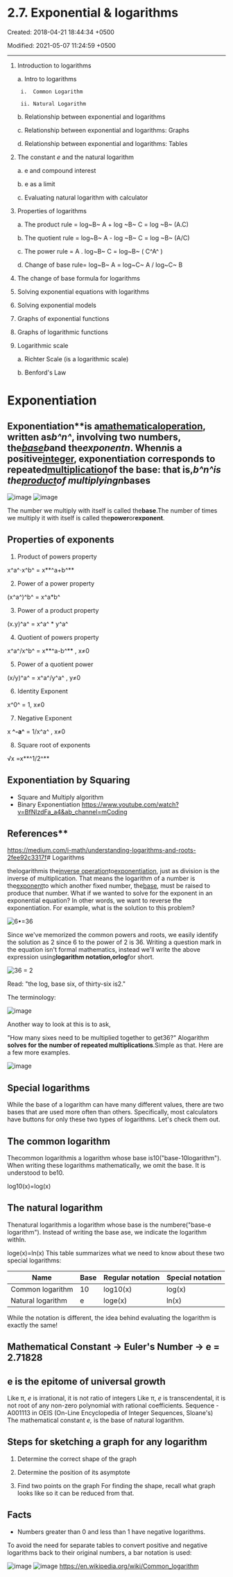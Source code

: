 # 2.7. Exponential & logarithms

Created: 2018-04-21 18:44:34 +0500

Modified: 2021-05-07 11:24:59 +0500

---

1. Introduction to logarithms

    a.  Intro to logarithms

        i.  Common Logarithm

        ii. Natural Logarithm

    b.  Relationship between exponential and logarithms

    c.  Relationship between exponential and logarithms: Graphs

    d.  Relationship between exponential and logarithms: Tables

2. The constant *e* and the natural logarithm

    a.  e and compound interest

    b.  e as a limit

    c.  Evaluating natural logarithm with calculator

3. Properties of logarithms

    a.  The product rule = log~B~ A + log ~B~ C = log ~B~ (A.C)

    b.  The quotient rule = log~B~ A - log ~B~ C = log ~B~ (A/C)

    c.  The power rule = A . log~B~ C = log~B~ ( C^A^ )

    d.  Change of base rule= log~B~ A = log~C~ A / log~C~ B

4. The change of base formula for logarithms

5. Solving exponential equations with logarithms

6. Solving exponential models

7. Graphs of exponential functions

8. Graphs of logarithmic functions

9. Logarithmic scale

    a.  Richter Scale (is a logarithmic scale)

    b.  Benford's Law

# Exponentiation

## Exponentiation**is a[mathematical](https://en.wikipedia.org/wiki/Mathematics)[operation](https://en.wikipedia.org/wiki/Operation_(mathematics)), written as*b^n^*, involving two numbers, the[*base*](https://en.wikipedia.org/wiki/Base_(exponentiation))*b*and the*exponentn*. When*n*is a positive[integer](https://en.wikipedia.org/wiki/Integer), exponentiation corresponds to repeated[multiplication](https://en.wikipedia.org/wiki/Multiplication)of the base: that is,*b^n^*is the[product](https://en.wikipedia.org/wiki/Product_(mathematics))of multiplying*n*bases

![image](media/2.7.-Exponential-&-logarithms-image1.png)
![image](media/2.7.-Exponential-&-logarithms-image2.png)

The number we multiply with itself is called the**base**.The number of times we multiply it with itself is called the**power**or**exponent**.

## Properties of exponents

1. Product of powers property

x^a^⋅x^b^ = x**^a+b^**

2. Power of a power property

(x^a^)^b^ = x^a*b^

3. Power of a product property

(x.y)^a^ = x^a^ * y^a^

4. Quotient of powers property

x^a^/x^b^ = x**^a-b^** , x≠0

5. Power of a quotient power

(x/y)^a^ = x^a^/y^a^ , y≠0

6. Identity Exponent

x^0^ = 1, x≠0

7. Negative Exponent

x **^-a^** = 1/x^a^ , x≠0

8. Square root of exponents

√x =x**^1/2^**

## Exponentiation by Squaring

- Square and Multiply algorithm
- Binary Exponentiation
<https://www.youtube.com/watch?v=BfNlzdFa_a4&ab_channel=mCoding>

## References**

<https://medium.com/i-math/understanding-logarithms-and-roots-2fee92c3317f># Logarithms

thelogarithmis the[inverse operation](https://en.wikipedia.org/wiki/Inverse_operation)to[exponentiation](https://en.wikipedia.org/wiki/Exponentiation), just as division is the inverse of multiplication. That means the logarithm of a number is the[exponent](https://en.wikipedia.org/wiki/Exponent)to which another fixed number, the[base](https://en.wikipedia.org/wiki/Base_(exponentiation)), must be raised to produce that number.
What if we wanted to solve for the exponent in an exponential equation? In other words, we want to reverse the exponentiation. For example, what is the solution to this problem?

![6•=36 ](media/2.7.-Exponential-&-logarithms-image3.png)

Since we've memorized the common powers and roots, we easily identify the solution as 2 since 6 to the power of 2 is 36.
Writing a question mark in the equation isn't formal mathematics, instead we'll write the above expression using**logarithm notation,orlog**for short.

![36 = 2 ](media/2.7.-Exponential-&-logarithms-image4.png)

Read: "the log, base six, of thirty-six is2."

The terminology:

![image](media/2.7.-Exponential-&-logarithms-image5.png)

Another way to look at this is to ask,

"How many sixes need to be multiplied together to get36?"
Alogarithm **solves for the number of repeated multiplications**.Simple as that. Here are a few more examples.

![image](media/2.7.-Exponential-&-logarithms-image6.png)

## Special logarithms

While the base of a logarithm can have many different values, there are two bases that are used more often than others.
Specifically, most calculators have buttons for only these two types of logarithms. Let's check them out.

## The common logarithm

Thecommon logarithmis a logarithm whose base is10("base-10logarithm").
When writing these logarithms mathematically, we omit the base. It is understood to be10.

log10(x)=log(x)

## The natural logarithm

Thenatural logarithmis a logarithm whose base is the numbere("base-e logarithm").
Instead of writing the base ase, we indicate the logarithm withln.

loge(x)=ln(x)
This table summarizes what we need to know about these two special logarithms:

| **Name**          | **Base** | **Regular notation** | **Special notation** |
|-------------------|----------|----------------------|----------------------|
| Common logarithm  | 10       | log10(x)             | log(x)               |
| Natural logarithm | e        | loge(x)              | ln(x)                |

While the notation is different, the idea behind evaluating the logarithm is exactly the same!

## Mathematical Constant -> Euler's Number -> e = 2.71828

## e is the epitome of universal growth

Like π, *e* is irrational, it is not ratio of integers
Like π, *e* is transcendental, it is not root of any non-zero polynomial with rational coefficients.
Sequence - A001113 in OEIS (On-Line Encyclopedia of Integer Sequences, Sloane's)
The mathematical constant *e,* is the base of natural logarithm.

## Steps for sketching a graph for any logarithm

1. Determine the correct shape of the graph

2. Determine the position of its asymptote

3. Find two points on the graph
For finding the shape, recall what graph looks like so it can be reduced from that.

## Facts

- Numbers greater than 0 and less than 1 have negative logarithms.

To avoid the need for separate tables to convert positive and negative logarithms back to their original numbers, a bar notation is used:

![image](media/2.7.-Exponential-&-logarithms-image7.png)
![image](media/2.7.-Exponential-&-logarithms-image8.png)
<https://en.wikipedia.org/wiki/Common_logarithm>
